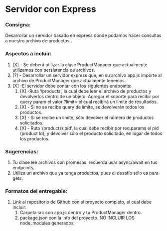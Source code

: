 # Servidor con Express

### Consigna:

Desarrollar un servidor basado en express donde podamos hacer consultas a nuestro archivo de productos.

### Aspectos a incluir:

1. [X] - Se deberá utilizar la clase ProductManager que actualmente utilizamos con persistencia de archivos.
1. [?] - Desarrollar un servidor express que, en su archivo app.js importe al archivo de ProductManager que actualmente tenemos.
1. [X] -El servidor debe contar con los siguientes endpoints:
   1. [X] -Ruta ‘/products’, la cual debe leer el archivo de productos y devolverlos dentro de un objeto. Agregar el soporte para recibir por query param el valor ?limit= el cual recibirá un límite de resultados.
   1. [X] - Si no se recibe query de límite, se devolverán todos los productos.
   1. [X] - Si se recibe un límite, sólo devolver el número de productos solicitados.
   1. [X] - Ruta ‘/products/:pid’, la cual debe recibir por req.params el pid (product Id), y devolver sólo el producto solicitado, en lugar de todos los productos.

### Sugerencias:

1. Tu clase lee archivos con promesas. recuerda usar async/await en tus endpoints.
1. Utiliza un archivo que ya tenga productos, pues el desafío sólo es para gets.
### Formatos del entregable:


1. Link al repositorio de Github con el proyecto completo, el cual debe incluir:
    1. Carpeta src con app.js dentro y tu ProductManager dentro.
    1. package.json con la info del proyecto.
NO INCLUIR LOS node_modules generados.
